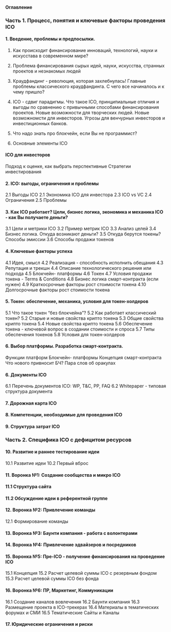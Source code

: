 #### Оглавление


### Часть 1. Процесс, понятия и ключевые факторы проведения ICO


#### 1. Введение, проблемы и предпосылки.

1. Как происходит финансирование инноваций, технологий, науки и искусстава в современном мире?
2. Проблема финансирования сырых идей, науки, искусства, странных проектов и незнакомых людей
3. Краудфандинг - революция, которая захлебнулась! Главные проблемы классического краудфандинга. С чего все начиналось и к чему пришло?
4. ICO - сдвиг парадигмы. Что такое ICO, принципиальные отличия и выгоды по сравнению с привычными способами финансирования проектов. Новые возможности для творческих людей. Новые возможномсти для инвесторов. Угрозы для венчурных инвесторов и инвестиционных банков. 

5. Что надо знать про блокчейн, если Вы не программист?
5. Основные элементы ICO

#### ICO для инвесторов

Подход к оценке, как выбрать перспективные
Стратегии инвестирования

#### 2. ICO: выгоды, ограничения и проблемы

2.1 Выгоды ICO
2.1 Экономика ICO для инвестора
2.3 ICO vs VC
2.4 Ограничения
2.5 Проблемы

#### 3. Как ICO работает? Цели, бизнес логика, экономика и механика ICO - как Вы получаете деньги?

3.1 Цели и метрики ICO
3.2 Пример метрик ICO
3.3 Анализ целей
3.4 Бизнес логика. Откуда возникают деньги?
3.5 Откуда берутся токены? Способы эмиссии
3.6 Способы продажи токенов

#### 4. Ключевые факторы успеха

4.1 Идея, смысл
4.2 Реализация - способность исполнить обещания
4.3 Репутация и трекшн
4.4 Описание технологического решения или подхода
4.5 Блокчейн- платформы
4.6 Токен
4.7 Условия продажи токена - Terms & Conditions
4.8 Бизнес логика смарт-контракта (если нужен)
4.9 Краткосрочные факторы рост стоимости токена
4.10 Долгосрочные факторы рост стоимости токена

#### 5. Токен: обеспечение, механика, условия для токен-холдеров

5.1 Что такое токен “без блокчейна”?
5.2 Как работает классический токен?
5.2 Старые и новые свойства крипто токена
5.3 Общие свойства крипто токена
5.4 Новые свойства крипто токена
5.6 Обеспечение токена - ключевой вопрос в создании стоимости и спроса
5.7 Типы обеспечения токенов
5.8 Условия для токен-холдеров

#### 6. Выбор платформы. Разработка смарт-контракта.

Функции платформ
Блокчейн- платформы
Концепция смарт-контракта
Что нового привносит БЧ?
Пара слов об оракулах

#### 6. Документы ICO

6.1 Перечень документов ICO: WP, T&C, PP, FAQ
6.2 Whitepaper - типовая структура документа

#### 7. Дорожная карта ICO

#### 8. Компетенции, необходимые для проведения ICO

#### 9. Структура затрат ICO

### Часть 2. Специфика ICO с дефицитом ресурсов

#### 10. Развитие и раннее тестирование идеи

10.1 Развитие идеи
10.2 Первый вброс

#### 11. Воронка №1: Создание сообщества и микро ICO

#### 11.1 Структура сайта
#### 11.2 Обсуждение идеи в референтной группе

#### 12. Воронка №2: Привлечение команды

12.1 Формирование команды

#### 13. Воронка №3: Баунти компания - работа с волонтерами

#### 14. Воронка №4: Привлечение эдвайзеров и посредников

#### 15. Воронка №5: Пре-ICO - получение финансирования на проведение ICO

15.1 Концепция
15.2 Расчет целевой суммы ICO с резервным фондом
15.3 Расчет целевой суммы ICO без фонда


#### 16. Воронка №6: ПР, Маркетинг, Коммуникации

16.1 Создание каналов вовлечения
16.2 Баунти компания
16.3 Размещение проекта в ICO-трекерах
16.4 Материалы в тематических форумах и СМИ
16.5 Тематические Сайты и Каналы

#### 17. Юридические ограничения и риски
